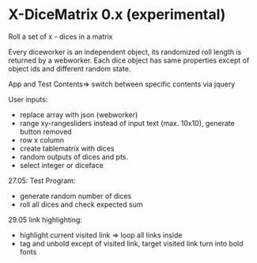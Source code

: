 # X-DiceMatrix 0.x (experimental)

Roll a set of x - dices in a matrix

Every diceworker is an independent object, its randomized roll length is returned by a webworker. 
Each dice object has same properties except of object ids and different random state. 

App and Test Contents=> switch between specific contents via jquery

User inputs:

+ replace array with json (webworker)
+ range xy-rangesliders instead of input text (max. 10x10), generate button removed
+ row x column
+ create tablematrix with dices
+ random outputs of dices and pts.
+ select integer or diceface

27.05: Test Program:

+ generate random number of dices
+ roll all dices and check expected sum 

29.05 link highlighting:
+ highlight current visited link => loop all links inside <li>tag and unbold except of visited link, 
target visited link turn into bold fonts